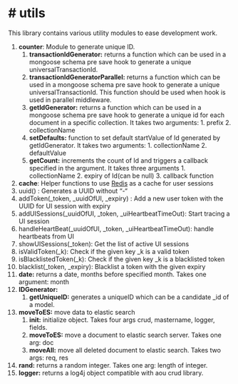 # # utils
This library contains various utility modules to ease development work.

1. __counter__: Module to generate unique ID.
    1. __transactionIdGenerator:__ returns a function which can be used in a mongoose schema pre save hook to generate a unique universalTransactionId.
    2. __transactionIdGeneratorParallel:__ returns a function which can be used in a mongoose schema pre save hook to generate a unique universalTransactionId. This function should be used when hook is used in parallel middleware.
    3. __getIdGenerator:__ returns a function which can be used in a mongoose schema pre save hook to generate a unique id for each document in a specific collection. It takes two arguments: 1. prefix 2. collectionName  
    4. __setDefaults:__ function to set default startValue of Id generated by getIdGenerator. It takes two arguments: 1. collectionName 2. defaultValue
    5. __getCount:__ increments the count of Id and triggers a callback specified in the argument. It takes three arguments 1. collectionName 2. expiry of Id(can be null) 3. callback function
2. __cache__: Helper functions to use [Redis](https://redis.io) as a cache for user sessions
  1. uuid() : Generates a UUID without “-“
  2. addToken(_token, _uuidOfUI, _expiry) : Add a new user token with the UUID for UI session with expiry
  3. addUISessions(_uuidOfUI, _token, _uiHeartbeatTimeOut): Start tracing a UI session
  4. handleHeartBeat(_uuidOfUI, _token, _uiHeartbeatTimeOut): handle heartbeats from UI 
  5. showUISessions(_token): Get the list of active UI sessions
  6. isValidToken(_k): Check if the given key _k is a valid token
  7. isBlacklistedToken(_k): Check if the given key _k is a blacklisted token
  8. blacklist(_token, _expiry): Blacklist a token with the given expiry
3. __date:__ returns a date, months before specified month. Takes one argument: month
4. __IDGenerator:__
    1. __getUniqueID:__ generates a uniqueID which can be a candidate _id of a model.
5. __moveToES:__ move data to elastic search
    1. __init:__ initialize object. Takes four args crud, mastername, logger, fields.
    2. __moveToES:__ move a document to elastic search server. Takes one arg: doc
    3. __moveAll:__ move all deleted document to elastic search. Takes two args: req, res
6. __rand:__ returns a random integer. Takes one arg: length of integer.
7. __logger:__ returns a log4j object compatible with aou crud library. 
